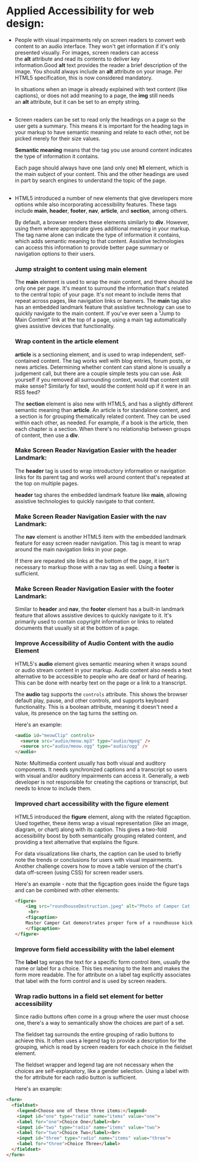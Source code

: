# Applied Accessibility for web design:

* People with visual impairments rely on screen readers to convert web content to an audio interface. They won't get information if it's only presented visually. For images, screen readers can access the __alt__ attribute and read its contents to deliver key information.Good __alt__ text provides the reader a brief description of the image. You should always include an __alt__ attribute on your image. Per HTML5 specification, this is now considered mandatory.

	In situations when an image is already explained with text content (like captions), or does not add meaning to 	a page, the __img__ still needs an __alt__ attribute, but it can be set to an empty string.
</br></br>
* Screen readers can be set to read only the headings on a page so the user gets a summary. This means it is important for the heading tags in your markup to have semantic meaning and relate to each other, not be picked merely for their size values.

	__Semantic meaning__ means that the tag you use around content indicates the type of information it contains.

	Each page should always have one (and only one) __h1__ element, which is the main subject of your content. This 	and the other headings are used in part by search engines to understand the topic of the page.
</br></br>
* HTML5 introduced a number of new elements that give developers more options while also incorporating accessibility features. These tags include __main__, __header__, __footer__, __nav__, __article__, and __section__, among others.

	By default, a browser renders these elements similarly to __div__. However, using them where 			appropriate gives additional meaning in your markup. The tag name alone can indicate the type of 			information it contains, which adds semantic meaning to that content. Assistive technologies can access this 	information to provide better page summary or navigation options to their users.

	### Jump straight to content using __main__ element </br>
	The __main__ element is used to wrap the main content, and there should be only one per page. It's meant to 		surround the information that's related to the central topic of your page. It's not meant to include items that 		repeat across pages, like navigation links or banners.
	The __main__ tag also has an embedded landmark feature that assistive technology can use to quickly navigate 	to the main content. If you've ever seen a "Jump to Main Content" link at the top of a page, using a main tag 	automatically gives assistive devices that functionality.

	### Wrap content in the __article__ element </br>
	__article__ is a sectioning element, and is used to wrap independent, self-contained content. The tag works well 		with blog entries, forum posts, or news articles.
	Determining whether content can stand alone is usually a judgement call, but there are a couple simple tests 	you can use. Ask yourself if you removed all surrounding context, would that content still make sense? 			Similarly for text, would the content hold up if it were in an RSS feed?
	
	The __section__ element is also new with HTML5, and has a slightly different semantic meaning than __article__. An article is for standalone content, and a section is for grouping thematically related content. They can be used within each other, as needed. For example, if a book is the article, then each chapter is a section. When there's no relationship between groups of content, then use a __div__.
	
	### Make Screen Reader Navigation Easier with the header Landmark: </br>
	 The __header__ tag is used to wrap introductory information or navigation links for its parent tag and works well around content that's repeated at the top on multiple pages.

	__header__ tag shares the embedded landmark feature like __main__, allowing assistive technologies to quickly navigate 		to that content.
	
	### Make Screen Reader Navigation Easier with the nav Landmark: </br>
	The __nav__ element is another HTML5 item with the embedded landmark feature for easy screen reader navigation. This tag 	is meant to wrap around the main navigation links in your page.

	If there are repeated site links at the bottom of the page, it isn't necessary to markup those with a nav tag as well. 		Using a __footer__ is sufficient.
	
	### Make Screen Reader Navigation Easier with the footer Landmark:  </br>
	Similar to __header__ and __nav__, the __footer__ element has a built-in landmark feature that allows assistive devices to quickly navigate to it. It's primarily used to contain copyright information or links to related documents that usually sit at the bottom of a page.
	
	### Improve Accessibility of Audio Content with the audio Element </br>
	HTML5's __audio__ element gives semantic meaning when it wraps sound or audio stream content in your markup. Audio 	content also needs a text alternative to be accessible to people who are deaf or hard of hearing. This can be done with 	nearby text on the page or a link to a transcript.

	The __audio__ tag supports the `controls` attribute. This shows the browser default play, pause, and other controls, 	and supports keyboard functionality. This is a boolean attribute, meaning it doesn't need a value, its presence on the tag 	turns the setting on.

	Here's an example:

	```html
	<audio id="meowClip" controls>
	  <source src="audio/meow.mp3" type="audio/mpeg" />
	  <source src="audio/meow.ogg" type="audio/ogg" />
	</audio>
	```

	Note: Multimedia content usually has both visual and auditory components. It needs synchronized captions and a 		transcript so users with visual and/or auditory impairments can access it. Generally, a web developer is not 		responsible for creating the captions or transcript, but needs to know to include them.
	
	### Improved chart accessibility with the figure element </br>
	
	HTML5 introduced the __figure__ element, along with the related figcaption. Used together, these items wrap a visual representation (like an image, diagram, or chart) along with its caption. This gives a two-fold accessibility boost by both semantically grouping related content, and providing a text alternative that explains the figure.

	For data visualizations like charts, the caption can be used to briefly note the trends or conclusions for users with visual impairments. Another challenge covers how to move a table version of the chart's data off-screen (using CSS) for screen reader users.

	Here's an example - note that the figcaption goes inside the figure tags and can be combined with other elements:
	
	```html
	<figure>
  		<img src="roundhouseDestruction.jpeg" alt="Photo of Camper Cat executing a roundhouse kick">
 		 <br>
 	 	<figcaption>
  	  	Master Camper Cat demonstrates proper form of a roundhouse kick.
  		</figcaption>
	</figure>
	```
	
	### Improve form field accessibility with the label element </br>
	The __label__ tag wraps the text for a specific form control item, usually the name or label for a choice. This ties meaning to the item and makes the form more readable. The for attribute on a label tag explicitly associates that label with the form control and is used by screen readers.
	
	### Wrap radio buttons in a field set element for better accessibility
	Since radio buttons often come in a group where the user must choose one, there's a way to semantically show the choices are part of a set.

	The fieldset tag surrounds the entire grouping of radio buttons to achieve this. It often uses a legend tag to provide a description for the grouping, which is read by screen readers for each choice in the fieldset element.

	The fieldset wrapper and legend tag are not necessary when the choices are self-explanatory, like a gender selection. Using a label with the for attribute for each radio button is sufficient.

	Here's an example:
```html
<form>
  <fieldset>
    <legend>Choose one of these three items:</legend>
    <input id="one" type="radio" name="items" value="one">
    <label for="one">Choice One</label><br>
    <input id="two" type="radio" name="items" value="two">
    <label for="two">Choice Two</label><br>
    <input id="three" type="radio" name="items" value="three">
    <label for="three">Choice Three</label>
  </fieldset>
</form>
```
	
	
